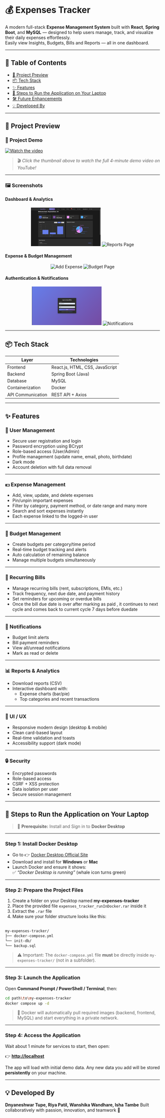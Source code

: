 # 💰 Expenses Tracker

A modern full-stack **Expense Management System** built with **React**, **Spring Boot**, and **MySQL** — designed to help users manage, track, and visualize their daily expenses effortlessly.  
Easily view Insights, Budgets, Bills and Reports — all in one dashboard.

---

## 📑 Table of Contents

- [📸 Project Preview](#-project-preview)
- [📦 Tech Stack](#-tech-stack)
- [✨ Features](#-features)
- [🚀 Steps to Run the Application on Your Laptop](#-steps-to-run-the-application-on-your-laptop)
- [🛠️ Future Enhancements](#%EF%B8%8F-future-enhancements)
- [💡 Developed By](#-developed-by)

---

## 📸 Project Preview

### 🎥 Project Demo
[![Watch the video](https://img.youtube.com/vi/F4EnPIKABlw/maxresdefault.jpg)](https://youtu.be/F4EnPIKABlw?si=X20UKOQn54f5XbTC)

> 🎬 *Click the thumbnail above to watch the full 4-minute demo video on YouTube!*
 

---

### 🖼️ Screenshots

#### Dashboard & Analytics
<p align="center">
  <img src="assets/dashboard.png" alt="Dashboard" width="45%"/>
  <img src="assets/reports.png" alt="Reports Page" width="45%"/>
</p>

#### Expense & Budget Management
<p align="center">
  <img src="assets/add_expense.png" alt="Add Expense" width="45%"/>
  <img src="assets/budget_page.png" alt="Budget Page" width="45%"/>
</p>

#### Authentication & Notifications
<p align="center">
  <img src="assets/login.png" alt="Login Page" width="45%"/>
  <img src="assets/notifications.png" alt="Notifications" width="45%"/>
</p>

---

## 📦 Tech Stack

| Layer             | Technologies                    |
| ----------------- | ------------------------------- |
| Frontend          | React.js, HTML, CSS, JavaScript |
| Backend           | Spring Boot (Java)              |
| Database          | MySQL                           |
| Containerization  | Docker                          |
| API Communication | REST API + Axios                |

---

## ✨ Features

### 👤 User Management
- Secure user registration and login  
- Password encryption using BCrypt  
- Role-based access (User/Admin)  
- Profile management (update name, email, photo, birthdate)  
- Dark mode
- Account deletion with full data removal  

---

### 💵 Expense Management
- Add, view, update, and delete expenses  
- Pin/unpin important expenses  
- Filter by category, payment method, or date range and many more   
- Search and sort expenses instantly  
- Each expense linked to the logged-in user  

---

### 🎯 Budget Management
- Create budgets per category/time period  
- Real-time budget tracking and alerts  
- Auto calculation of remaining balance  
- Manage multiple budgets simultaneously  

---

### 🔁 Recurring Bills
- Manage recurring bills (rent, subscriptions, EMIs, etc.)  
- Track frequency, next due date, and payment history  
- Set reminders for upcoming or overdue bills
- Once the bill due date is over after marking as paid , it continues to next cycle and comes back to current cycle 7 days before duedate    

---

### 🔔 Notifications
- Budget limit alerts  
- Bill payment reminders  
- View all/unread notifications  
- Mark as read or delete  

---

### 📊 Reports & Analytics
- Download reports (CSV)  
- Interactive dashboard with:
  - Expense charts (bar/pie) 
  - Top categories and recent transactions  

---

### 🎨 UI / UX
- Responsive modern design (desktop & mobile)  
- Clean card-based layout  
- Real-time validation and toasts  
- Accessibility support (dark mode)  

---

### 🔒 Security
- Encrypted passwords  
- Role-based access  
- CSRF + XSS protection  
- Data isolation per user  
- Secure session management  

---

## 🚀 Steps to Run the Application on Your Laptop

> 🧩 **Prerequisite:** Install and Sign in to **Docker Desktop**

---

### **Step 1: Install Docker Desktop**
- Go to 👉 [Docker Desktop Official Site](https://www.docker.com/products/docker-desktop/)  
- Download and install for **Windows** or **Mac**  
- Launch Docker and ensure it shows:  
  ✅ *“Docker Desktop is running”* (whale icon turns green)

---

### **Step 2: Prepare the Project Files**
1. Create a folder on your Desktop named **my-expenses-tracker**  
2. Place the provided file `expenses_tracker_runInDocker.rar` inside it  
3. Extract the `.rar` file  
4. Make sure your folder structure looks like this:

```

my-expenses-tracker/
├── docker-compose.yml
└── init-db/
└── backup.sql

````

> ⚠️ Important: The `docker-compose.yml` file **must** be directly inside `my-expenses-tracker/` (not in a subfolder).

---

### **Step 3: Launch the Application**
Open **Command Prompt / PowerShell / Terminal**, then:

```bash
cd path\to\my-expenses-tracker
docker compose up -d
````

> 🐳 Docker will automatically pull required images (backend, frontend, MySQL) and start everything in a private network.

---

### **Step 4: Access the Application**

Wait about 1 minute for services to start, then open:

👉 **[http://localhost](http://localhost)**

The app will load with initial demo data.
Any new data you add will be stored **persistently** on your machine.

---

## 💡 Developed By

**Dnyaneshwar Tupe, Riya Patil, Wanshika Wandhare, Isha Tambe**
Built collaboratively with passion, innovation, and teamwork 💪


